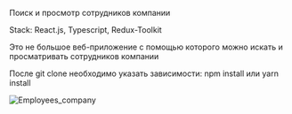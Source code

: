 Поиск и просмотр сотрудников компании

Stack: React.js, Typescript, Redux-Toolkit

Это не большое веб-приложение с помощью которого можно искать и просматривать сотрудников компании

После git clone необходимо указать зависимости: npm install или yarn install

![Employees_company](https://github.com/AlexWebDev-coder/Company-employees/assets/88274695/ef72a520-3ef2-4c5d-848e-fa0b0075cb57)

